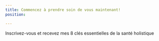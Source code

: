 ```yaml
---
title: Commencez à prendre soin de vous maintenant!
position: 

---
```

Inscrivez-vous et recevez mes 8 clés essentielles de la santé holistique